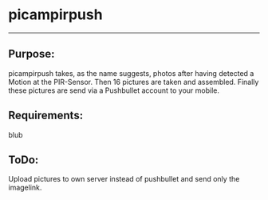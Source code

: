 # picampirpush
---
## Purpose:
picampirpush takes, as the name suggests, photos after having detected a Motion at the PIR-Sensor. Then 16 pictures are taken and assembled. Finally these pictures are send via a Pushbullet account to your mobile.
## Requirements:
blub
## ToDo:
Upload pictures to own server instead of pushbullet and send only the imagelink.


